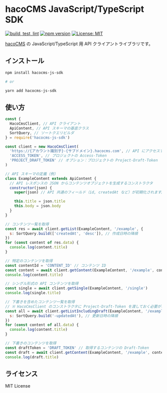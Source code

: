 # hacoCMS JavaScript/TypeScript SDK

[![build, test, lint](https://github.com/hacocms/hacocms-js-sdk/actions/workflows/test.yml/badge.svg)](https://github.com/hacocms/hacocms-js-sdk/actions/workflows/test.yml)
[![npm version](https://badge.fury.io/js/hacocms-js-sdk.svg)](https://badge.fury.io/js/hacocms-js-sdk)
[![License: MIT](https://img.shields.io/badge/License-MIT-yellow.svg)](https://opensource.org/licenses/MIT)

[hacoCMS](https://hacocms.com/) の JavaScript/TypeScript 用 API クライアントライブラリです。

## インストール

```sh
npm install hacocms-js-sdk

# or

yarn add hacocms-js-sdk
```

## 使い方

```js
const {
  HacoCmsClient, // API クライアント
  ApiContent, // API スキーマの基底クラス
  SortQuery, // ソートクエリビルダ
} = require('hacocms-js-sdk')

const client = new HacoCmsClient(
  'https://{アカウント識別子}-{サブドメイン}.hacocms.com', // API にアクセスする URL
  'ACCESS_TOKEN', // プロジェクトの Access-Token
  'PROJECT_DRAFT_TOKEN' // オプション：プロジェクトの Project-Draft-Token
)

// API スキーマの定義（例）
class ExampleContent extends ApiContent {
  // API レスポンスの JSON からコンテンツオブジェクトを生成するコンストラクタ
  constructor(json) {
    super(json) // API 共通のフィールド（id, createdAt など）が初期化されます。

    this.title = json.title
    this.body = json.body
  }
}

// コンテンツ一覧を取得
const res = await client.getList(ExampleContent, '/example', {
  s: SortQuery.build(['createdAt', 'desc']), // 作成日時の降順
})
for (const content of res.data) {
  console.log(content.title)
}

// 特定のコンテンツを取得
const contentId = 'CONTENT_ID' // コンテンツ ID
const content = await client.getContent(ExampleContent, '/example', contentId)
console.log(content.title)

// シングル形式の API コンテンツを取得
const single = await client.getSingle(ExampleContent, '/single')
console.log(single.title)

// 下書きを含めたコンテンツ一覧を取得
// ※ HacoCmsClient のコンストラクタに Project-Draft-Token を渡しておく必要があります。
const all = await client.getListIncludingDraft(ExampleContent, '/example', {
  s: SortQuery.build('-updatedAt'), // 更新日時の降順
})
for (const content of all.data) {
  console.log(content.title)
}

// 下書きのコンテンツを取得
const draftToken = 'DRAFT_TOKEN' // 取得するコンテンツの Draft-Token
const draft = await client.getContent(ExampleContent, '/example', contentId, draftToken)
console.log(draft.title)
```

## ライセンス

MIT License
